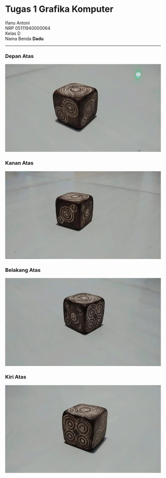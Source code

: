 # Tugas 1 Grafika Komputer

Ifanu Antoni <br>
NRP 05111940000064 <br>
Kelas D <br>
Nama Benda __Dadu__

<hr>

### Depan Atas
![foto dari depan atas](img/depan_atas.jpeg)
### Kanan Atas
![foto dari kanan atas](img/kanan_atas.jpeg)
### Belakang Atas
![foto dari belakang atas](img/belakang_atas.jpeg)
### Kiri Atas
![foto dari kiri atas](img/kiri_atas.jpeg)
